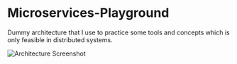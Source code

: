 # Microservices-Playground
Dummy architecture that I use to practice some tools and concepts which is only feasible in distributed systems.

![Architecture Screenshot](/archeticture.PNG)
